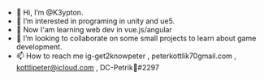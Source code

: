 - 👋 Hi, I’m @K3ypton.
- 👀 I’m interested in programing in unity and ue5.
- 👀 Now I'am learning web dev in vue.js/angular
- 💞️ I’m looking to collaborate on some small projects to learn about game development.
- 📫 How to reach me ig-get2knowpeter ,  peterkottlik70gmail.com , kottlipeter@icloud.com , DC-Petrik💞#2297 

<!---
K3ypton/K3ypton is a ✨ special ✨ repository because its `README.md` (this file) appears on your GitHub profile.
You can click the Preview link to take a look at your changes.
--->
